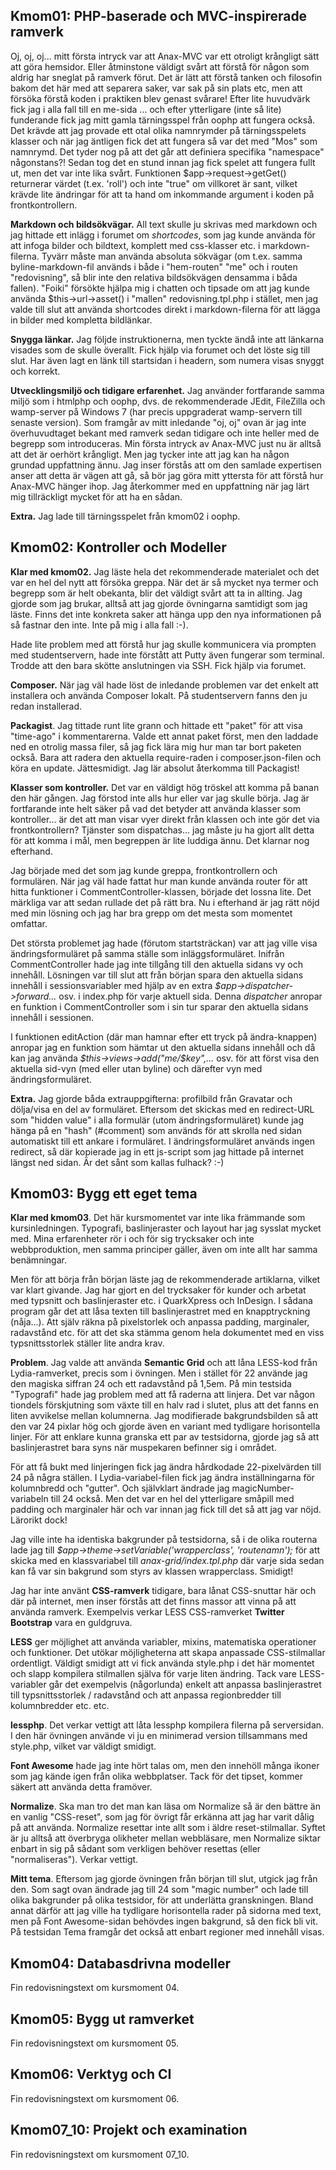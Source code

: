 Kmom01: PHP-baserade och MVC-inspirerade ramverk
------------------------------------

Oj, oj, oj... mitt första intryck var att Anax-MVC var ett otroligt krångligt sätt att göra hemsidor. Eller åtminstone väldigt svårt att förstå för någon som aldrig har sneglat på ramverk förut.
Det är lätt att förstå tanken och filosofin bakom det här med att separera saker, var sak på sin plats etc, men att försöka förstå koden i praktiken blev genast svårare!
Efter lite huvudvärk fick jag i alla fall till en me-sida ... och efter ytterligare (inte så lite) funderande fick jag mitt gamla tärningsspel från oophp att fungera också.
Det krävde att jag provade ett otal olika namnrymder på tärningsspelets klasser och när jag äntligen fick det att fungera så var det med "Mos" som namnrymd. Det tyder nog på att det går att definiera specifika "namespace" någonstans?! Sedan tog det en stund innan jag fick spelet att fungera fullt ut, men det var inte lika svårt. Funktionen $app->request->getGet() returnerar värdet (t.ex. 'roll') och inte "true" om villkoret är sant, vilket krävde lite ändringar för att ta hand om inkommande argument i koden på frontkontrollern.

**Markdown och bildsökvägar.** All text skulle ju skrivas med markdown och jag hittade ett inlägg i forumet om *shortcodes*, som jag kunde använda för att infoga bilder och bildtext, komplett med css-klasser etc. i markdown-filerna. Tyvärr måste man använda absoluta sökvägar (om t.ex. samma byline-markdown-fil används i både i "hem-routen" "me" och i routen "redovisning", så blir inte den relativa bildsökvägen densamma i båda fallen). "Foiki" försökte hjälpa mig i chatten och tipsade om att jag kunde använda $this->url->asset() i "mallen" redovisning.tpl.php i stället, men jag valde till slut att använda shortcodes direkt i markdown-filerna för att lägga in bilder med kompletta bildlänkar.

**Snygga länkar.** Jag följde instruktionerna, men tyckte ändå inte att länkarna visades som de skulle överallt. Fick hjälp via forumet och det löste sig till slut. Har även lagt en länk till startsidan i headern, som numera visas snyggt och korrekt.

**Utvecklingsmiljö och tidigare erfarenhet.** Jag använder fortfarande samma miljö som i htmlphp och oophp, dvs. de rekommenderade JEdit,  FileZilla och wamp-server på Windows 7 (har precis uppgraderat wamp-servern till senaste version). Som framgår av mitt inledande "oj, oj" ovan är jag inte överhuvudtaget bekant med ramverk sedan tidigare och inte heller med de begrepp som introduceras. Min första intryck av Anax-MVC just nu är alltså att det är oerhört krångligt. Men jag tycker inte att jag kan ha någon grundad uppfattning ännu. Jag inser förstås att om den samlade expertisen anser att detta är vägen att gå, så bör jag göra mitt yttersta för att förstå hur Anax-MVC hänger ihop. Jag återkommer med en uppfattning när jag lärt mig tillräckligt mycket för att ha en sådan.

**Extra.** Jag lade till tärningsspelet från kmom02 i oophp.

 
Kmom02: Kontroller och Modeller
------------------------------------
 
**Klar med kmom02.** Jag läste hela det rekommenderade materialet och det var en hel del nytt att försöka greppa. När det är så mycket nya termer och begrepp som är helt obekanta, blir det väldigt svårt att ta in allting. Jag gjorde som jag brukar, alltså att jag gjorde övningarna samtidigt som jag läste. Finns det inte konkreta saker att hänga upp den nya informationen på så fastnar den inte. Inte på mig i alla fall :-). 

Hade lite problem med att förstå hur jag skulle kommunicera via prompten med studentservern, hade inte förstått att Putty även fungerar som terminal. Trodde att den bara skötte anslutningen via SSH. Fick hjälp via forumet.

**Composer.** När jag väl hade löst de inledande problemen var det enkelt att installera och använda Composer lokalt. På studentservern fanns den ju redan installerad.  

**Packagist**. Jag tittade runt lite grann och hittade ett "paket" för att visa "time-ago" i kommentarerna. Valde ett annat paket först, men den laddade ned en otrolig massa filer, så jag fick lära mig hur man tar bort paketen också. Bara att radera den aktuella require-raden i composer.json-filen och köra en update. Jättesmidigt. Jag lär absolut återkomma till Packagist!

**Klasser som kontroller.** Det var en väldigt hög tröskel att komma på banan den här gången. Jag förstod inte alls hur eller var jag skulle börja. Jag är fortfarande inte helt säker på vad det betyder att använda klasser som kontroller... är det att man visar vyer direkt från klassen och inte gör det via frontkontrollern? Tjänster som dispatchas... jag måste ju ha gjort allt detta för att komma i mål, men begreppen är lite luddiga ännu. Det klarnar nog efterhand.

Jag började med det som jag kunde greppa, frontkontrollern och formulären. När jag väl hade fattat hur man kunde använda router för att hitta funktioner i CommentController-klassen, började det lossna lite. Det märkliga var att sedan rullade det på rätt bra. Nu i efterhand är jag rätt nöjd med min lösning och jag har bra grepp om det mesta som momentet omfattar.

Det största problemet jag hade (förutom startsträckan) var att jag ville visa ändringsformuläret på samma ställe som inläggsformuläret. Inifrån CommentController hade jag inte tillgång till den aktuella sidans vy och innehåll. Lösningen var till slut att från början spara den aktuella sidans innehåll i sessionsvariabler med hjälp av en extra *$app->dispatcher->forward...* osv. i index.php för varje aktuell sida. Denna *dispatcher* anropar en funktion i CommentController som i sin tur sparar den aktuella sidans innehåll i sessionen.

I funktionen editAction (där man hamnar efter ett tryck på ändra-knappen) anropar jag en funktion som hämtar ut den aktuella sidans innehåll och då kan jag använda *$this->views->add("me/$key",...* osv. för att först visa den aktuella sid-vyn (med eller utan byline) och därefter vyn med ändringsformuläret.

**Extra.** Jag gjorde båda extrauppgifterna: profilbild från Gravatar och dölja/visa en del av formuläret. Eftersom det skickas med en redirect-URL som "hidden value" i alla formulär (utom ändringsformuläret) kunde jag hänga på en "hash" (#comment) som används för att skrolla ned sidan automatiskt till ett ankare i formuläret. I ändringsformuläret används ingen redirect, så där kopierade jag in ett js-script som jag hittade på internet längst ned sidan. Är det sånt som kallas fulhack? :-)
 
Kmom03: Bygg ett eget tema
------------------------------------
 
**Klar med kmom03**. Det här kursmomentet var inte lika främmande som kursinledningen. Typografi, baslinjeraster och layout har jag sysslat mycket med. Mina erfarenheter rör i och för sig trycksaker och inte webbproduktion, men samma principer gäller, även om inte allt har samma benämningar.

Men för att börja från början läste jag de rekommenderade artiklarna, vilket var klart givande. Jag har gjort en del trycksaker för kunder och arbetat med typsnitt och baslinjeraster etc. i QuarkXpress och InDesign. I sådana program går det att låsa texten till baslinjerastret med en knapptryckning (nåja...). Att själv räkna på pixelstorlek och anpassa padding, marginaler, radavstånd etc. för att det ska stämma genom hela dokumentet med en viss typsnittsstorlek ställer lite andra krav.

**Problem**. Jag valde att använda **Semantic Grid** och att låna LESS-kod från Lydia-ramverket, precis som i övningen. Men i stället för 22 använde jag den magiska siffran 24 och ett radavstånd på 1,5em. På min testsida "Typografi" hade jag problem med att få raderna att linjera. Det var någon tiondels förskjutning som växte till en halv rad i slutet, plus att det fanns en liten avvikelse mellan kolumnerna. Jag modifierade bakgrundsbilden så att den var 24 pixlar hög och gjorde även en variant med tydligare horisontella linjer. För att enklare kunna granska ett par av testsidorna, gjorde jag så att baslinjerastret bara syns när muspekaren befinner sig i området.

För att få bukt med linjeringen fick jag ändra hårdkodade 22-pixelvärden till 24 på några ställen. I Lydia-variabel-filen fick jag ändra inställningarna för kolumnbredd och "gutter". Och självklart ändrade jag magicNumber-variabeln till 24 också. Men det var en hel del ytterligare småpill med padding och marginaler här och var innan jag fick till det så att jag var nöjd. Lärorikt dock!

Jag ville inte ha identiska bakgrunder på testsidorna, så i de olika routerna lade jag till *$app->theme->setVariable('wrapperclass', 'routenamn');* för att skicka med en klassvariabel till *anax-grid/index.tpl.php* där varje sida sedan kan få var sin bakgrund som styrs av klassen wrapperclass. Smidigt!

Jag har inte använt **CSS-ramverk** tidigare, bara lånat CSS-snuttar här och där på internet, men inser förstås att det finns massor att vinna på att använda ramverk. Exempelvis verkar LESS CSS-ramverket **Twitter Bootstrap** vara en guldgruva. 

**LESS** ger möjlighet att använda variabler, mixins, matematiska operationer och funktioner. Det utökar möjligheterna att skapa anpassade CSS-stilmallar ordentligt. Väldigt smidigt att vi fick använda style.php i det här momentet och slapp kompilera stilmallen själva för varje liten ändring. Tack vare LESS-variabler går det exempelvis (någorlunda) enkelt att anpassa baslinjerastret till typsnittsstorlek / radavstånd och att anpassa regionbredder till kolumnbredder etc. etc.

**lessphp**. Det verkar vettigt att låta lessphp kompilera filerna på serversidan. I den här övningen använde vi ju en minimerad version tillsammans med style.php, vilket var väldigt smidigt.

**Font Awesome** hade jag inte hört talas om, men den innehöll många ikoner som jag kände igen från olika webbplatser. Tack för det tipset, kommer säkert att använda detta framöver.  

**Normalize**. Ska man tro det man kan läsa om Normalize så är den bättre än en vanlig "CSS-reset", som jag för övrigt får erkänna att jag har varit dålig på att använda. Normalize resettar inte allt som i äldre reset-stilmallar. Syftet är ju alltså att överbryga olikheter mellan webbläsare, men Normalize siktar enbart in sig på sådant som verkligen behöver resettas (eller "normaliseras"). Verkar vettigt.

**Mitt tema**. Eftersom jag gjorde övningen från början till slut, utgick jag från den. Som sagt ovan ändrade jag till 24 som "magic number" och lade till olika bakgrunder på olika testsidor, för att underlätta granskningen. Bland annat därför att jag ville ha tydligare horisontella rader på sidorna med text, men på Font Awesome-sidan behövdes ingen bakgrund, så den fick bli vit. På testsidan Tema framgår det också att enbart regioner med innehåll visas. 



Kmom04: Databasdrivna modeller
------------------------------------
 
Fin redovisningstext om kursmoment 04.

Kmom05: Bygg ut ramverket
------------------------------------
 
Fin redovisningstext om kursmoment 05.

Kmom06: Verktyg och CI
------------------------------------
 
Fin redovisningstext om kursmoment 06.

Kmom07_10: Projekt och examination
------------------------------------
 
Fin redovisningstext om kursmoment 07_10.
